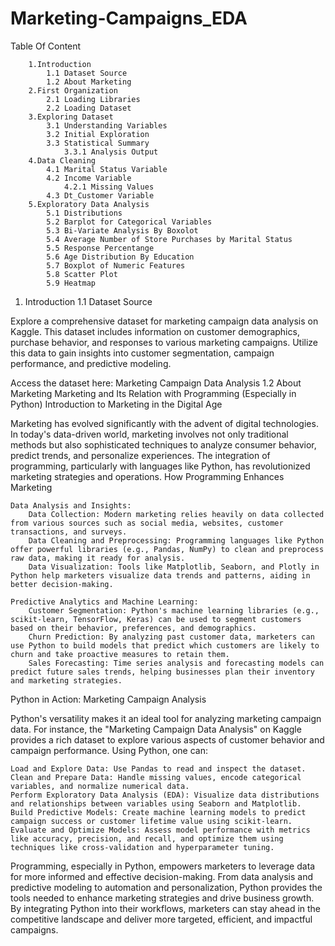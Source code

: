 # Marketing-Campaigns_EDA

Table Of Content

        1.Introduction
            1.1 Dataset Source
            1.2 About Marketing
        2.First Organization
            2.1 Loading Libraries
            2.2 Loading Dataset
        3.Exploring Dataset
            3.1 Understanding Variables
            3.2 Initial Exploration
            3.3 Statistical Summary
                3.3.1 Analysis Output
        4.Data Cleaning
            4.1 Marital Status Variable
            4.2 Income Variable
                4.2.1 Missing Values
            4.3 Dt_Customer Variable
        5.Exploratory Data Analysis
            5.1 Distributions
            5.2 Barplot for Categorical Variables
            5.3 Bi-Variate Analysis By Boxolot
            5.4 Average Number of Store Purchases by Marital Status
            5.5 Response Percentange
            5.6 Age Distribution By Education
            5.7 Boxplot of Numeric Features
            5.8 Scatter Plot
            5.9 Heatmap

1. Introduction
1.1 Dataset Source

Explore a comprehensive dataset for marketing campaign data analysis on Kaggle. This dataset includes information on customer demographics, purchase behavior, and responses to various marketing campaigns. Utilize this data to gain insights into customer segmentation, campaign performance, and predictive modeling.

Access the dataset here: Marketing Campaign Data Analysis
1.2 About Marketing
Marketing and Its Relation with Programming (Especially in Python)
Introduction to Marketing in the Digital Age

Marketing has evolved significantly with the advent of digital technologies. In today's data-driven world, marketing involves not only traditional methods but also sophisticated techniques to analyze consumer behavior, predict trends, and personalize experiences. The integration of programming, particularly with languages like Python, has revolutionized marketing strategies and operations.
How Programming Enhances Marketing

    Data Analysis and Insights:
        Data Collection: Modern marketing relies heavily on data collected from various sources such as social media, websites, customer transactions, and surveys.
        Data Cleaning and Preprocessing: Programming languages like Python offer powerful libraries (e.g., Pandas, NumPy) to clean and preprocess raw data, making it ready for analysis.
        Data Visualization: Tools like Matplotlib, Seaborn, and Plotly in Python help marketers visualize data trends and patterns, aiding in better decision-making.

    Predictive Analytics and Machine Learning:
        Customer Segmentation: Python's machine learning libraries (e.g., scikit-learn, TensorFlow, Keras) can be used to segment customers based on their behavior, preferences, and demographics.
        Churn Prediction: By analyzing past customer data, marketers can use Python to build models that predict which customers are likely to churn and take proactive measures to retain them.
        Sales Forecasting: Time series analysis and forecasting models can predict future sales trends, helping businesses plan their inventory and marketing strategies.

Python in Action: Marketing Campaign Analysis

Python's versatility makes it an ideal tool for analyzing marketing campaign data. For instance, the "Marketing Campaign Data Analysis" on Kaggle provides a rich dataset to explore various aspects of customer behavior and campaign performance. Using Python, one can:

    Load and Explore Data: Use Pandas to read and inspect the dataset.
    Clean and Prepare Data: Handle missing values, encode categorical variables, and normalize numerical data.
    Perform Exploratory Data Analysis (EDA): Visualize data distributions and relationships between variables using Seaborn and Matplotlib.
    Build Predictive Models: Create machine learning models to predict campaign success or customer lifetime value using scikit-learn.
    Evaluate and Optimize Models: Assess model performance with metrics like accuracy, precision, and recall, and optimize them using techniques like cross-validation and hyperparameter tuning.

Programming, especially in Python, empowers marketers to leverage data for more informed and effective decision-making. From data analysis and predictive modeling to automation and personalization, Python provides the tools needed to enhance marketing strategies and drive business growth. By integrating Python into their workflows, marketers can stay ahead in the competitive landscape and deliver more targeted, efficient, and impactful campaigns.
